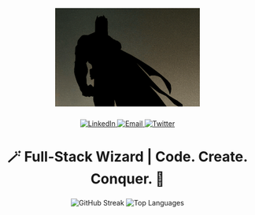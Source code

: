 <div align="center">
  <img height="200" src="https://raw.githubusercontent.com/ayus-10/ayus-10/refs/heads/main/batman.gif"  />
</div>

###

<div align="center">
  <a href="https://www.linkedin.com/in/aayushupreti/" target="_blank">
    <img src="https://img.shields.io/static/v1?message=LinkedIn&label=&color=0077B5&logoColor=white&labelColor=&style=for-the-badge" height="25" width="80" alt="LinkedIn"  />
  </a>
  <a href="mailto:aayushupreti03@gmail.com" target="_blank">
    <img src="https://img.shields.io/static/v1?message=Email&label=&color=D14836&logoColor=white&labelColor=&style=for-the-badge" height="25" width="70" alt="Email"  />
  </a>
  <a href="https://x.com/ayus1337" target="_blank">
    <img src="https://img.shields.io/static/v1?message=Twitter&label=&color=2b2b2b&logoColor=white&labelColor=&style=for-the-badge" height="25" width="80" alt="Twitter"  />
  </a>
</div>

###

<h1 align="center">🪄 Full-Stack Wizard | Code. Create. Conquer. 🚀</h1>

###

<div align="center">
  <img 
    src="https://github-readme-773a69e59c2e.herokuapp.com?user=ayus-10&theme=blueberry-duo&border_radius=0" 
    alt="GitHub Streak"
    height="195"  
  />
  <img
    src="https://github-readme-stats-3b8151550430.herokuapp.com/top-langs?username=ayus-10&theme=blueberry_duo&layout=compact&border_radius=0"
    alt="Top Languages"
    height="195"
  />
</div>

###

